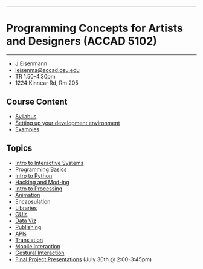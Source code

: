 --------------------------------
# Programming Concepts for Artists and Designers (ACCAD 5102)
--------------------------------

 - J Eisenmann
 - <jeisenma@accad.osu.edu>
 - TR 1.50-4.30pm
 - 1224 Kinnear Rd, Rm 205

## Course Content
 - [Syllabus](pcad.py?page=syllabus.pdf)
 - [Setting up your development environment][setup]
 - [Examples][examples]

## Topics
 - [Intro to Interactive Systems][intro]  
 - [Programming Basics][basics]
 - [Intro to Python][python] 
 - [Hacking and Mod-ing][mod]
 - [Intro to Processing][helloP5] 
 - [Animation][animation]		
 - [Encapsulation][encapsulation]  
 - [Libraries][libraries]
 - [GUIs][gui]
 - [Data Viz][dataviz]
 - [Publishing][publishing]
 - [APIs][api]	
 - [Translation][translation]
 - [Mobile Interaction][mobile]		
 - [Gestural Interaction][gesture]		
 - [Final Project Presentations][final] (July 30th @ 2:00-3:45pm)		

[examples]: pcad.py?page=examples
[setup]: pcad.py?page=00-setup/setup.md
[intro]: pcad.py?page=01-intro/intro.md
[basics]: pcad.py?page=02-basics/basics.md
[python]: pcad.py?page=03-python/python.md
[mod]: pcad.py?page=04-mod/gamemod.md
[helloP5]: pcad.py?page=05-processing/processing.md
[animation]: pcad.py?page=06-animation/animation.md
[encapsulation]: pcad.py?page=07-oop/encapsulate.md
[dataviz]: pcad.py?page=dataviz
[translation]: pcad.py?page=translation
[publishing]: pcad.py?page=publishing
[libraries]: pcad.py?page=libraries
[api]: pcad.py?page=api
[gui]: pcad.py?page=gui
[translation]: pcad.py?page=translation
[mobile]: pcad.py?page=mobile
[gesture]: pcad.py?page=gesture
[final]: pcad.py?page=final